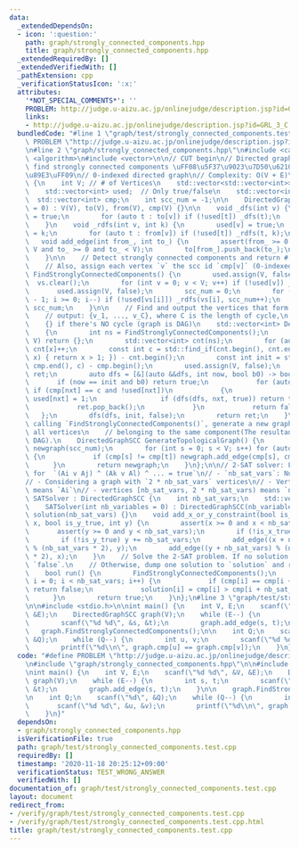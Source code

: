 ```yaml
---
data:
  _extendedDependsOn:
  - icon: ':question:'
    path: graph/strongly_connected_components.hpp
    title: graph/strongly_connected_components.hpp
  _extendedRequiredBy: []
  _extendedVerifiedWith: []
  _pathExtension: cpp
  _verificationStatusIcon: ':x:'
  attributes:
    '*NOT_SPECIAL_COMMENTS*': ''
    PROBLEM: http://judge.u-aizu.ac.jp/onlinejudge/description.jsp?id=GRL_3_C
    links:
    - http://judge.u-aizu.ac.jp/onlinejudge/description.jsp?id=GRL_3_C
  bundledCode: "#line 1 \"graph/test/strongly_connected_components.test.cpp\"\n#define\
    \ PROBLEM \"http://judge.u-aizu.ac.jp/onlinejudge/description.jsp?id=GRL_3_C\"\
    \n#line 2 \"graph/strongly_connected_components.hpp\"\n#include <cassert>\n#include\
    \ <algorithm>\n#include <vector>\n\n// CUT begin\n// Directed graph library to\
    \ find strongly connected components \uFF08\u5F37\u9023\u7D50\u6210\u5206\u5206\
    \u89E3\uFF09\n// 0-indexed directed graph\n// Complexity: O(V + E)\nstruct DirectedGraphSCC\
    \ {\n    int V; // # of Vertices\n    std::vector<std::vector<int>> to, from;\n\
    \    std::vector<int> used;  // Only true/false\n    std::vector<int> vs;\n  \
    \  std::vector<int> cmp;\n    int scc_num = -1;\n\n    DirectedGraphSCC(int V\
    \ = 0) : V(V), to(V), from(V), cmp(V) {}\n\n    void _dfs(int v) {\n        used[v]\
    \ = true;\n        for (auto t : to[v]) if (!used[t]) _dfs(t);\n        vs.push_back(v);\n\
    \    }\n    void _rdfs(int v, int k) {\n        used[v] = true;\n        cmp[v]\
    \ = k;\n        for (auto t : from[v]) if (!used[t]) _rdfs(t, k);\n    }\n\n \
    \   void add_edge(int from_, int to_) {\n        assert(from_ >= 0 and from_ <\
    \ V and to_ >= 0 and to_ < V);\n        to[from_].push_back(to_);\n        from[to_].push_back(from_);\n\
    \    }\n\n    // Detect strongly connected components and return # of them.\n\
    \    // Also, assign each vertex `v` the scc id `cmp[v]` (0-indexed)\n    int\
    \ FindStronglyConnectedComponents() {\n        used.assign(V, false);\n      \
    \  vs.clear();\n        for (int v = 0; v < V; v++) if (!used[v]) _dfs(v);\n \
    \       used.assign(V, false);\n        scc_num = 0;\n        for (int i = (int)vs.size()\
    \ - 1; i >= 0; i--) if (!used[vs[i]]) _rdfs(vs[i], scc_num++);\n        return\
    \ scc_num;\n    }\n\n    // Find and output the vertices that form a closed cycle.\n\
    \    // output: {v_1, ..., v_C}, where C is the length of cycle,\n    //     \
    \    {} if there's NO cycle (graph is DAG)\n    std::vector<int> DetectCycle()\n\
    \    {\n        int ns = FindStronglyConnectedComponents();\n        if (ns ==\
    \ V) return {};\n        std::vector<int> cnt(ns);\n        for (auto x : cmp)\
    \ cnt[x]++;\n        const int c = std::find_if(cnt.begin(), cnt.end(), [](int\
    \ x) { return x > 1; }) - cnt.begin();\n        const int init = std::find(cmp.begin(),\
    \ cmp.end(), c) - cmp.begin();\n        used.assign(V, false);\n        std::vector<int>\
    \ ret;\n        auto dfs = [&](auto &&dfs, int now, bool b0) -> bool {\n     \
    \       if (now == init and b0) return true;\n            for (auto nxt : to[now])\
    \ if (cmp[nxt] == c and !used[nxt])\n            {\n                ret.emplace_back(nxt),\
    \ used[nxt] = 1;\n                if (dfs(dfs, nxt, true)) return true;\n    \
    \            ret.pop_back();\n            }\n            return false;\n     \
    \   };\n        dfs(dfs, init, false);\n        return ret;\n    }\n\n    // After\
    \ calling `FindStronglyConnectedComponents()`, generate a new graph by uniting\
    \ all vertices\n    // belonging to the same component(The resultant graph is\
    \ DAG).\n    DirectedGraphSCC GenerateTopologicalGraph() {\n        DirectedGraphSCC\
    \ newgraph(scc_num);\n        for (int s = 0; s < V; s++) for (auto t : to[s])\
    \ {\n            if (cmp[s] != cmp[t]) newgraph.add_edge(cmp[s], cmp[t]);\n  \
    \      }\n        return newgraph;\n    }\n};\n\n// 2-SAT solver: Find a solution\
    \ for  `(Ai v Aj) ^ (Ak v Al) ^ ... = true`\n// - `nb_sat_vars`: Number of variables\n\
    // - Considering a graph with `2 * nb_sat_vars` vertices\n// - Vertices [0, nb_sat_vars)\
    \ means `Ai`\n// - vertices [nb_sat_vars, 2 * nb_sat_vars) means `not Ai`\nstruct\
    \ SATSolver : DirectedGraphSCC {\n    int nb_sat_vars;\n    std::vector<int> solution;\n\
    \    SATSolver(int nb_variables = 0) : DirectedGraphSCC(nb_variables * 2), nb_sat_vars(nb_variables),\
    \ solution(nb_sat_vars) {}\n    void add_x_or_y_constraint(bool is_x_true, int\
    \ x, bool is_y_true, int y) {\n        assert(x >= 0 and x < nb_sat_vars);\n \
    \       assert(y >= 0 and y < nb_sat_vars);\n        if (!is_x_true) x += nb_sat_vars;\n\
    \        if (!is_y_true) y += nb_sat_vars;\n        add_edge((x + nb_sat_vars)\
    \ % (nb_sat_vars * 2), y);\n        add_edge((y + nb_sat_vars) % (nb_sat_vars\
    \ * 2), x);\n    }\n    // Solve the 2-SAT problem. If no solution exists, return\
    \ `false`.\n    // Otherwise, dump one solution to `solution` and return `true`.\n\
    \    bool run() {\n        FindStronglyConnectedComponents();\n        for (int\
    \ i = 0; i < nb_sat_vars; i++) {\n            if (cmp[i] == cmp[i + nb_sat_vars])\
    \ return false;\n            solution[i] = cmp[i] > cmp[i + nb_sat_vars];\n  \
    \      }\n        return true;\n    }\n};\n#line 3 \"graph/test/strongly_connected_components.test.cpp\"\
    \n\n#include <stdio.h>\n\nint main() {\n    int V, E;\n    scanf(\"%d %d\", &V,\
    \ &E);\n    DirectedGraphSCC graph(V);\n    while (E--) {\n        int s, t;\n\
    \        scanf(\"%d %d\", &s, &t);\n        graph.add_edge(s, t);\n    }\n\n \
    \   graph.FindStronglyConnectedComponents();\n\n    int Q;\n    scanf(\"%d\",\
    \ &Q);\n    while (Q--) {\n        int u, v;\n        scanf(\"%d %d\", &u, &v);\n\
    \        printf(\"%d\\n\", graph.cmp[u] == graph.cmp[v]);\n    }\n}\n"
  code: "#define PROBLEM \"http://judge.u-aizu.ac.jp/onlinejudge/description.jsp?id=GRL_3_C\"\
    \n#include \"graph/strongly_connected_components.hpp\"\n\n#include <stdio.h>\n\
    \nint main() {\n    int V, E;\n    scanf(\"%d %d\", &V, &E);\n    DirectedGraphSCC\
    \ graph(V);\n    while (E--) {\n        int s, t;\n        scanf(\"%d %d\", &s,\
    \ &t);\n        graph.add_edge(s, t);\n    }\n\n    graph.FindStronglyConnectedComponents();\n\
    \n    int Q;\n    scanf(\"%d\", &Q);\n    while (Q--) {\n        int u, v;\n \
    \       scanf(\"%d %d\", &u, &v);\n        printf(\"%d\\n\", graph.cmp[u] == graph.cmp[v]);\n\
    \    }\n}"
  dependsOn:
  - graph/strongly_connected_components.hpp
  isVerificationFile: true
  path: graph/test/strongly_connected_components.test.cpp
  requiredBy: []
  timestamp: '2020-11-18 20:25:12+09:00'
  verificationStatus: TEST_WRONG_ANSWER
  verifiedWith: []
documentation_of: graph/test/strongly_connected_components.test.cpp
layout: document
redirect_from:
- /verify/graph/test/strongly_connected_components.test.cpp
- /verify/graph/test/strongly_connected_components.test.cpp.html
title: graph/test/strongly_connected_components.test.cpp
---
```

